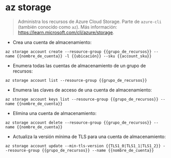 # az storage

> Administra los recursos de Azure Cloud Storage.
> Parte de `azure-cli` (también conocido como `az`).
> Más información: <https://learn.microsoft.com/cli/azure/storage>.

- Crea una cuenta de almacenamiento:

`az storage account create --resource-group {{grupo_de_recursos}} --name {{nombre_de_cuenta}} -l {{ubicación}} --sku {{account_sku}}`

- Enumera todas las cuentas de almacenamiento de un grupo de recursos:

`az storage account list --resource-group {{grupo_de_recursos}}`

- Enumera las claves de acceso de una cuenta de almacenamiento:

`az storage account keys list --resource-group {{grupo_de_recursos}} --name {{nombre_de_cuenta}}`

- Elimina una cuenta de almacenamiento:

`az storage account delete --resource-group {{grupo_de_recursos}} --name {{nombre_de_cuenta}}`

- Actualiza la versión mínima de TLS para una cuenta de almacenamiento:

`az storage account update --min-tls-version {{TLS1_0|TLS1_1|TLS1_2}} --resource-group {{grupo_de_recursos}} --name {{nombre_de_cuenta}}`
